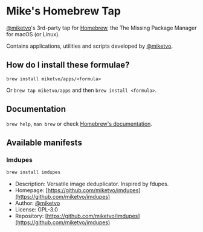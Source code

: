# Mike's Homebrew Tap

[@miketvo](https://github.com/miketvo)'s 3rd-party tap for [Homebrew](https://brew.sh), the The Missing Package Manager for macOS (or Linux).

Contains applications, utilities and scripts developed by [@miketvo](https://github.com/miketvo).

## How do I install these formulae?

`brew install miketvo/apps/<formula>`

Or `brew tap miketvo/apps` and then `brew install <formula>`.

## Documentation

`brew help`, `man brew` or check [Homebrew's documentation](https://docs.brew.sh).


Available manifests
-------------------

### Imdupes

```bash
brew install imdupes
```

- Description: Versatile image deduplicator. Inspired by fdupes.
- Homepage: [https://github.com/miketvo/imdupes](https://github.com/miketvo/imdupes)
- Author: [@miketvo](https://github.com/miketvo)
- License: GPL-3.0
- Repository: [https://github.com/miketvo/imdupes](https://github.com/miketvo/imdupes)
